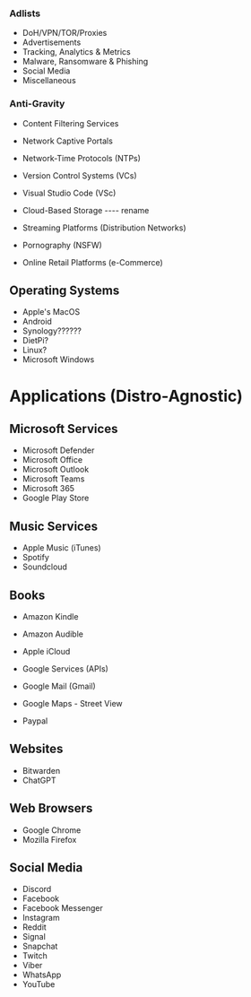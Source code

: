 ### Adlists

- DoH/VPN/TOR/Proxies
- Advertisements
- Tracking, Analytics & Metrics
- Malware, Ransomware & Phishing
- Social Media
- Miscellaneous

### Anti-Gravity

- Content Filtering Services
- Network Captive Portals
- Network-Time Protocols (NTPs)
- Version Control Systems (VCs)
- Visual Studio Code (VSc)

- Cloud-Based Storage ---- rename
- Streaming Platforms (Distribution Networks)
- Pornography (NSFW)
- Online Retail Platforms (e-Commerce)

## Operating Systems

- Apple's MacOS
- Android
- Synology??????
- DietPi?
- Linux?
- Microsoft Windows

# Applications (Distro-Agnostic)

## Microsoft Services 

- Microsoft Defender
- Microsoft Office
- Microsoft Outlook
- Microsoft Teams
- Microsoft 365
- Google Play Store

## Music Services

- Apple Music (iTunes)
- Spotify
- Soundcloud

## Books

- Amazon Kindle
- Amazon Audible

- Apple iCloud
- Google Services (APIs)
- Google Mail (Gmail)
- Google Maps - Street View
- Paypal

## Websites

- Bitwarden
- ChatGPT

## Web Browsers

- Google Chrome
- Mozilla Firefox

## Social Media

- Discord
- Facebook
- Facebook Messenger
- Instagram
- Reddit
- Signal
- Snapchat
- Twitch
- Viber
- WhatsApp
- YouTube

